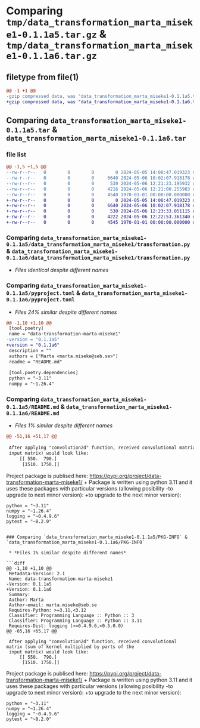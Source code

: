 # Comparing `tmp/data_transformation_marta_miseke1-0.1.1a5.tar.gz` & `tmp/data_transformation_marta_miseke1-0.1.1a6.tar.gz`

## filetype from file(1)

```diff
@@ -1 +1 @@
-gzip compressed data, was "data_transformation_marta_miseke1-0.1.1a5.tar", max compression
+gzip compressed data, was "data_transformation_marta_miseke1-0.1.1a6.tar", max compression
```

## Comparing `data_transformation_marta_miseke1-0.1.1a5.tar` & `data_transformation_marta_miseke1-0.1.1a6.tar`

### file list

```diff
@@ -1,5 +1,5 @@
--rw-r--r--   0        0        0        0 2024-05-05 14:08:47.019323 data_transformation_marta_miseke1-0.1.1a5/data_transformation_marta_miseke1/__init__.py
--rw-r--r--   0        0        0     6640 2024-05-06 10:02:07.918178 data_transformation_marta_miseke1-0.1.1a5/data_transformation_marta_miseke1/transformation.py
--rw-r--r--   0        0        0      530 2024-05-06 12:21:23.195932 data_transformation_marta_miseke1-0.1.1a5/pyproject.toml
--rw-r--r--   0        0        0     4216 2024-05-06 12:21:00.255983 data_transformation_marta_miseke1-0.1.1a5/README.md
--rw-r--r--   0        0        0     4540 1970-01-01 00:00:00.000000 data_transformation_marta_miseke1-0.1.1a5/PKG-INFO
+-rw-r--r--   0        0        0        0 2024-05-05 14:08:47.019323 data_transformation_marta_miseke1-0.1.1a6/data_transformation_marta_miseke1/__init__.py
+-rw-r--r--   0        0        0     6640 2024-05-06 10:02:07.918178 data_transformation_marta_miseke1-0.1.1a6/data_transformation_marta_miseke1/transformation.py
+-rw-r--r--   0        0        0      530 2024-05-06 12:23:33.051115 data_transformation_marta_miseke1-0.1.1a6/pyproject.toml
+-rw-r--r--   0        0        0     4222 2024-05-06 12:22:53.361340 data_transformation_marta_miseke1-0.1.1a6/README.md
+-rw-r--r--   0        0        0     4545 1970-01-01 00:00:00.000000 data_transformation_marta_miseke1-0.1.1a6/PKG-INFO
```

### Comparing `data_transformation_marta_miseke1-0.1.1a5/data_transformation_marta_miseke1/transformation.py` & `data_transformation_marta_miseke1-0.1.1a6/data_transformation_marta_miseke1/transformation.py`

 * *Files identical despite different names*

### Comparing `data_transformation_marta_miseke1-0.1.1a5/pyproject.toml` & `data_transformation_marta_miseke1-0.1.1a6/pyproject.toml`

 * *Files 24% similar despite different names*

```diff
@@ -1,10 +1,10 @@
 [tool.poetry]
 name = "data-transformation-marta-miseke1"
-version = "0.1.1a5"
+version = "0.1.1a6"
 description = ""
 authors = ["Marta <marta.miseke@seb.se>"]
 readme = "README.md"
 
 [tool.poetry.dependencies]
 python = "~3.11"
 numpy = "~1.26.4"
```

### Comparing `data_transformation_marta_miseke1-0.1.1a5/README.md` & `data_transformation_marta_miseke1-0.1.1a6/README.md`

 * *Files 1% similar despite different names*

```diff
@@ -51,16 +51,17 @@
 
 After applying "convolution2d" function, received convolutional matrix (sum of kernel multiplied by parts of the
 input matrix) would look like:
     [[ 550.  790.]
      [1510. 1750.]]
 ```
 Project package is publised here: https://pypi.org/project/data-transformation-marta-miseke1/
+
 Package is written using python 3.11 and it uses these packages with particular versions (allowing posibility 
-to upgrade to next minor version):
+to upgrade to the next minor version):
 ```
 python = "~3.11"
 numpy = "~1.26.4"
 logging = "~0.4.9.6"
 pytest = "~8.2.0"
 ```
```

### Comparing `data_transformation_marta_miseke1-0.1.1a5/PKG-INFO` & `data_transformation_marta_miseke1-0.1.1a6/PKG-INFO`

 * *Files 1% similar despite different names*

```diff
@@ -1,10 +1,10 @@
 Metadata-Version: 2.1
 Name: data-transformation-marta-miseke1
-Version: 0.1.1a5
+Version: 0.1.1a6
 Summary: 
 Author: Marta
 Author-email: marta.miseke@seb.se
 Requires-Python: >=3.11,<3.12
 Classifier: Programming Language :: Python :: 3
 Classifier: Programming Language :: Python :: 3.11
 Requires-Dist: logging (>=0.4.9.6,<0.5.0.0)
@@ -65,16 +65,17 @@
 
 After applying "convolution2d" function, received convolutional matrix (sum of kernel multiplied by parts of the
 input matrix) would look like:
     [[ 550.  790.]
      [1510. 1750.]]
 ```
 Project package is publised here: https://pypi.org/project/data-transformation-marta-miseke1/
+
 Package is written using python 3.11 and it uses these packages with particular versions (allowing posibility 
-to upgrade to next minor version):
+to upgrade to the next minor version):
 ```
 python = "~3.11"
 numpy = "~1.26.4"
 logging = "~0.4.9.6"
 pytest = "~8.2.0"
 ```
```

